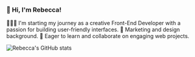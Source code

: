 ### 👋 Hi, I'm Rebecca!

👩🏽‍💻 I'm starting my journey as a creative Front-End Developer with a passion for building user-friendly interfaces. 
🎨 Marketing and design background.
💭 Eager to learn and collaborate on engaging web projects.

![Rebecca's GitHub stats](https://github-readme-stats.vercel.app/api?username=rebeccacampos&show_icons=true&theme=transparent)
